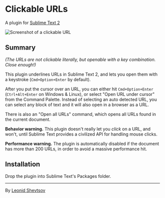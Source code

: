# Clickable URLs

A plugin for [Sublime Text 2](http://sublimetext.com)

![Screenshot of a clickable URL](https://raw.github.com/leonid-shevtsov/ClickableUrls_SublimeText2/master/screenshot.png)

## Summary

*(The URLs are not clickable literally, but openable with a key combination. Close enough!)*

This plugin underlines URLs in Sublime Text 2, and lets you open them with a keystroke (`Cmd+Option+Enter` by default).

After you put the cursor over an URL, you can either hit `Cmd+Option+Enter` (`Ctrl+Alt+Enter` on Windows & Linux), or select "Open URL under cursor" from the Command Palette. Instead of selecting an auto detected URL, you can select any block of text and it will also open in a browser as a URL.

There is also an "Open all URLs" command, which opens all URLs found in the current document.

**Behavior warning.** This plugin doesn't really let you *click* on a URL, and won't, until Sublime Text provides a civilized API for handling mouse clicks.

**Performance warning.** The plugin is automatically disabled if the document has more than 200 URLs, in order to avoid a massive performance hit.

## Installation

Drop the plugin into Sublime Text's Packages folder.

* * *

By [Leonid Shevtsov](http://leonid.shevtsov.me)